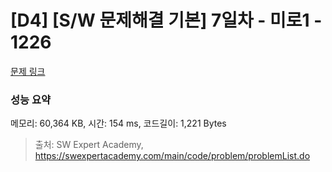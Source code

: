 # [D4] [S/W 문제해결 기본] 7일차 - 미로1 - 1226 

[문제 링크](https://swexpertacademy.com/main/code/problem/problemDetail.do?contestProbId=AV14vXUqAGMCFAYD) 

### 성능 요약

메모리: 60,364 KB, 시간: 154 ms, 코드길이: 1,221 Bytes



> 출처: SW Expert Academy, https://swexpertacademy.com/main/code/problem/problemList.do